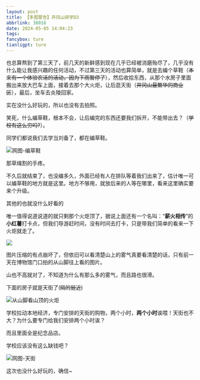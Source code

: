 ```yaml
---
layout: post
title: 【多图警告】井冈山研学D3
abbrlink: 38016
date: 2024-05-05 14:04:23
tags:
fancybox: ture
tianligpt: ture
---
```

也总算熬到了第三天了，前几天的新鲜感到现在几乎已经被消磨殆尽了，几乎没有什么能让我感兴趣的任何活动，不过第三天的活动也算简单，就是去编个草鞋（~~本来有一个体验农活的活动，因为下雨暂停了~~），然后收拾东西，从那个水房子里面搬出来放大巴车上面，接着去那个大火炬，让后逛天街（~~井冈山最繁华的商业区~~），最后，坐车去炎陵回家。

实在没什么好玩的，所以也没有去拍照。

笑死，什么编草鞋，根本不会，让后编完的东西还要我们拆开，不能带出去？（~~学校有这么穷吗?~~）。

同学们都说我们去学当刘备了，都在编草鞋。

![网图-编草鞋](https://pic.awaae001.top/%E5%A4%A7%E4%BA%8B%E8%AE%B0/%E4%BA%95%E5%86%88%E5%B1%B1/d3/%E7%BC%96%E8%8D%89%E9%9E%8B_4beec6dc.webp)

那草绳割的手疼。

不久后就结束了，也没编多久，外面已经有人在排队等着我们出来了，估计唯一可以编草鞋的地方就是这里。地方不够用，就放后来的人等在哪里，看来这里确实要来个升级。

其他的也就没什么好看的

唯一值得说道说道的就只剩那个火炬顶了，据说上面还有一个名叫：“**薪火相传**”的**小红薯**打卡点，但我们导游赶时间，没有时间去打卡，只是带我们简单的看来一下火炬就走了。

![](https://pic.awaae001.top/%E5%A4%A7%E4%BA%8B%E8%AE%B0/%E4%BA%95%E5%86%88%E5%B1%B1/d3/%E9%9B%BE%E6%B0%94%E4%B8%AD%E7%9A%84%E7%81%AB%E7%82%AC_95e664ae.webp)

图片压缩的有点崩坏了，但依旧可以看清楚山上的雾气真要看清楚的话，只有前一天在博物馆门口拍的从山脚往上看的图片。

山也不高就对了，不知道为什么有那么多的雾气，而且路也很滑。

下面的房子就是天街了(~~隔的挺近~~)

![从山脚看山顶的火炬](https://pic.awaae001.top/%E5%A4%A7%E4%BA%8B%E8%AE%B0/%E4%BA%95%E5%86%88%E5%B1%B1/d2/IMG_4313_801a421a.webp)

学校拉动本地经济，专门安排的天街的购物，两个小时，**两个小时**诶喂！天街也不大？为什么要专门给我们安排两个小时诶？

而且里面全是纪念品店。

学校应该没有这么缺钱吧？

![网图-天街](https://pic.awaae001.top/%E5%A4%A7%E4%BA%8B%E8%AE%B0/%E4%BA%95%E5%86%88%E5%B1%B1/d3/%E5%A4%A9%E8%A1%97_b36e48a3.png)

这次也没什么好玩的，确信~